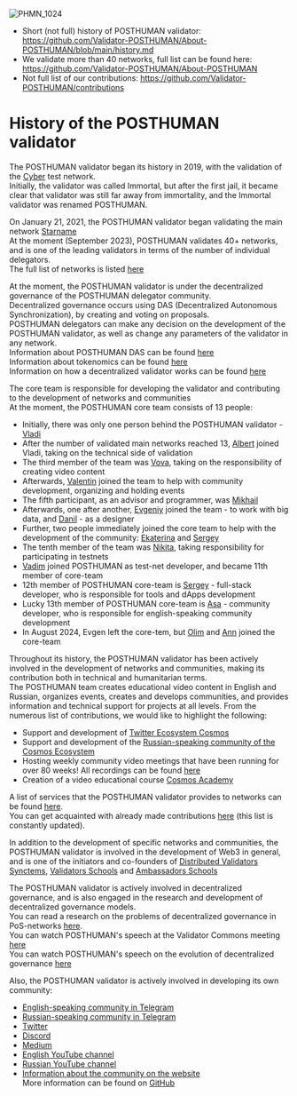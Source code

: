![PHMN_1024](https://github.com/user-attachments/assets/f2c0ee9f-bfeb-442f-8330-e4acc7dbd8fe)

- Short (not full) history of POSTHUMAN validator: https://github.com/Validator-POSTHUMAN/About-POSTHUMAN/blob/main/history.md
- We validate more than 40 networks, full list can be found here: https://github.com/Validator-POSTHUMAN/About-POSTHUMAN
- Not full list of our contributions: https://github.com/Validator-POSTHUMAN/contributions

# History of the POSTHUMAN validator

The POSTHUMAN validator began its history in 2019, with the validation of the [Cyber](https://cyb.ai/) test network. <br />
Initially, the validator was called Immortal, but after the first jail, it became clear that validator was still far away from immortality, and the Immortal validator was renamed POSTHUMAN. <br />

On January 21, 2021, the POSTHUMAN validator began validating the main network [Starname](https://www.mintscan.io/starname/transactions/1749AB38438428ED84346EFBF488DCB15C1729CAC6B8072EAB4486B36D1D6C9C) <br />
At the moment (September 2023), POSTHUMAN validates 40+ networks, and is one of the leading validators in terms of the number of individual delegators. <br />
The full list of networks is listed [here](https://github.com/Validator-POSTHUMAN/About-POSTHUMAN) <br />

At the moment, the POSTHUMAN validator is under the decentralized governance of the POSTHUMAN delegator community. <br />
Decentralized governance occurs using DAS (Decentralized Autonomous Synchronization), by creating and voting on proposals. <br />
POSTHUMAN delegators can make any decision on the development of the POSTHUMAN validator, as well as change any parameters of the validator in any network. <br />
Information about POSTHUMAN DAS can be found [here](https://medium.com/@antropocosmist/posthuman-das-is-created-578253c8e226) <br />
Information about tokenomics can be found [here](https://medium.com/@anthropocosmist/phmn-tokenomics-f3b7116331e6) <br />
Information on how a decentralized validator works can be found [here](https://medium.com/@antropocosmist/presentation-of-the-decentralized-validator-1d7062210c90) <br />

The core team is responsible for developing the validator and contributing to the development of networks and communities <br />
At the moment, the POSTHUMAN core team consists of 13 people: <br />

- Initially, there was only one person behind the POSTHUMAN validator - [Vladi](https://github.com/Antropocosmist) <br />
- After the number of validated main networks reached 13, [Albert](https://github.com/albertandrejev) joined Vladi, taking on the technical side of validation <br />
- The third member of the team was [Vova](https://twitter.com/vova_synthetic), taking on the responsibility of creating video content <br />
- Afterwards, [Valentin](https://github.com/Medniyy) joined the team to help with community development, organizing and holding events <br />
- The fifth participant, as an advisor and programmer, was [Mikhail](https://github.com/krogla) <br />
- Afterwards, one after another, [Evgeniy](https://github.com/evgen3000) joined the team - to work with big data, and [Danil](https://github.com/saloonn) - as a designer <br />
- Further, two people immediately joined the core team to help with the development of the community: [Ekaterina](https://twitter.com/LooMay1913) and [Sergey](https://twitter.com/s__orion) <br />
- The tenth member of the team was [Nikita](https://github.com/web3validator/web34ever-identity/blob/main/web34ever-self-identity.md), taking responsibility for participating in testnets <br />
- [Vadim](https://github.com/Vgk88) joined POSTHUMAN as test-net developer, and became 11th member of core-team <br />
- 12th member of POSTHUMAN core-team is [Sergey](https://github.com/stribulsergey) - full-stack developer, who is responsible for tools and dApps development <br />
- Lucky 13th member of POSTHUMAN core-team is [Asa](https://twitter.com/AsankaKasum) - community developer, who is responsible for english-speaking community development <br />
- In August 2024, Evgen left the core-tem, but [Olim](https://github.com/olimdzhon) and [Ann](https://github.com/mobius080) joined the core-team

Throughout its history, the POSTHUMAN validator has been actively involved in the development of networks and communities, making its contribution both in technical and humanitarian terms. <br />
The POSTHUMAN team creates educational video content in English and Russian, organizes events, creates and develops communities, and provides information and technical support for projects at all levels. From the numerous list of contributions, we would like to highlight the following: <br />

- Support and development of [Twitter Ecosystem Cosmos](https://twitter.com/CosmosEcosystem) <br />
- Support and development of the [Russian-speaking community of the Cosmos Ecosystem](https://t.me/CosmosEcosystem_ru) <br />
- Hosting weekly community video meetings that have been running for over 80 weeks! All recordings can be found [here](https://youtube.com/playlist?list=PLgQFzABJoJYx-lwnvZwKjDqsDxiccjP-G&si=mYej3AHwTx6460dt) <br />
- Creation of a video educational course [Cosmos Academy](https://youtube.com/playlist?list=PLgQFzABJoJYwqcsFHZx0icgcYOZRgao3d&si=Y3fHWvpW8rokK5cq) <br />

A list of services that the POSTHUMAN validator provides to networks can be found [here](https://posthuman.digital/contributions). <br />
You can get acquainted with already made contributions [here](https://github.com/Validator-POSTHUMAN/contributions) (this list is constantly updated). <br />

In addition to the development of specific networks and communities, the POSTHUMAN validator is involved in the development of Web3 in general, and is one of the initiators and co-founders of [Distributed Validators Synctems](https://github.com/Distributed-Validators-Synctems/Self-Identity), [Validators Schools](https://github.com/Distributed-Validators-Synctems/Validator-School) and [Ambassadors Schools](https://ambassadors.school/) <br />

The POSTHUMAN validator is actively involved in decentralized governance, and is also engaged in the research and development of decentralized governance models. <br />
You can read a research on the problems of decentralized governance in PoS-networks [here](https://github.com/Antropocosmist/research). <br />
You can watch POSTHUMAN's speech at the Validator Commons meeting [here](https://youtu.be/YFO_sVo7F64?si=KtRVtxFK7fMxQ3EC) <br />
You can watch POSTHUMAN's speech on the evolution of decentralized governance [here](https://youtu.be/delHKrRYZJA?si=vbCD0rpaHBHUI5G-) <br />

Also, the POSTHUMAN validator is actively involved in developing its own community: <br />

- [English-speaking community in Telegram](https://t.me/posthumanchat)
- [Russian-speaking community in Telegram](https://t.me/Crypto_Base_Chat)
- [Twitter](https://twitter.com/POSTHUMAN_DVS)
- [Discord](https://discord.gg/zZJXWnzKnP)
- [Medium](https://medium.com/@anthropocosmist)
- [English YouTube channel](https://www.youtube.com/@POSTHUMANDVS)
- [Russian YouTube channel](https://www.youtube.com/@CRYPTOBASED)
- [Information about the community on the website](https://posthuman.digital/community) <br />
  More information can be found on [GitHub](https://github.com/Validator-POSTHUMAN)
